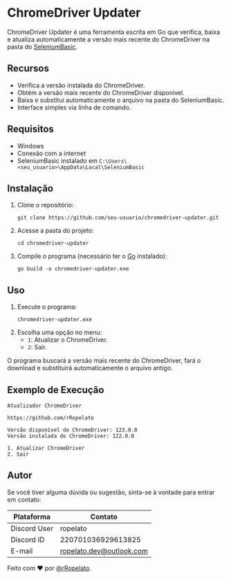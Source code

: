 # ChromeDriver Updater

ChromeDriver Updater é uma ferramenta escrita em Go que verifica, baixa e atualiza automaticamente a versão mais recente do ChromeDriver na pasta do [SeleniumBasic](https://florentbr.github.io/SeleniumBasic/ "Selenium Basic by Florentbr").

## Recursos

* Verifica a versão instalada do ChromeDriver.
* Obtém a versão mais recente do ChromeDriver disponível.
* Baixa e substitui automaticamente o arquivo na pasta do SeleniumBasic.
* Interface simples via linha de comando.

## Requisitos

* Windows
* Conexão com a internet
* SeleniumBasic instalado em `C:\Users\<seu_usuario>\AppData\Local\SeleniumBasic`

## Instalação

1. Clone o repositório:
   ```
   git clone https://github.com/seu-usuario/chromedriver-updater.git
   ```
2. Acesse a pasta do projeto:
   ```
   cd chromedriver-updater
   ```
3. Compile o programa (necessário ter o [Go](https://go.dev/ "Go language") instalado):
   ```
   go build -o chromedriver-updater.exe
   ```

## Uso

1. Execute o programa:
   ```
   chromedriver-updater.exe
   ```
2. Escolha uma opção no menu:
   * `1`: Atualizar o ChromeDriver.
   * `2`: Sair.

O programa buscará a versão mais recente do ChromeDriver, fará o download e substituirá automaticamente o arquivo antigo.

## Exemplo de Execução

```
Atualizador ChromeDriver

https://github.com/rRopelato

Versão disponível do ChromeDriver: 123.0.0
Versão instalada do ChromeDriver: 122.0.0

1. Atualizar ChromeDriver
2. Sair
```

## Autor

Se você tiver alguma dúvida ou sugestão, sinta-se à vontade para entrar em contato:

| Plataforma   | Contato                  |
| ------------ | ------------------------ |
| Discord User | ropelato                 |
| Discord ID   | 220701036929613825       |
| E-mail       | ropelato.dev@outlook.com |

Feito com ❤️ por [@rRopelato](https://github.com/rRopelato).
